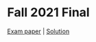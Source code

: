 # Fall 2021 Final

[Exam paper](https://nbviewer.org/github/i-TechX/iTechX/blob/file-base/courses/CS181/CS181.01_Fall_2021/Exam%20%E8%80%83%E8%AF%95/F21%20CS181%20Final.pdf) | [Solution](https://nbviewer.org/github/i-TechX/iTechX/blob/file-base/courses/CS181/CS181.01_Fall_2021/Exam%20%E8%80%83%E8%AF%95/F21%20CS181%20Final.pdf)

